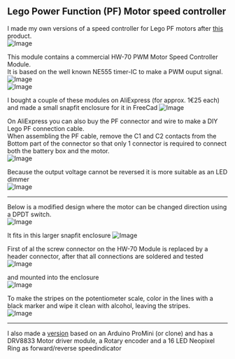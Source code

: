## Lego Power Function (PF) Motor speed controller

I made my own versions of a speed controller for Lego PF motors after [this](https://www.toypro.com/nl/product/54279/power-controller-voor-lego-power-functions?gad_source=1&gad_campaignid=11441466193&gclid=CjwKCAjwravBBhBjEiwAIr30VCxSRBgGp-f_SLISsrgKkRwWOlxM40EZKS2sQz4RLvHa6dNschsDmRoCfCwQAvD_BwE) product.  
![Image](https://github.com/user-attachments/assets/9e3d2e8a-b6cb-4a86-9446-e1507b8d6cdc)

This module contains a commercial HW-70 PWM Motor Speed Controller Module.  
It is based on the well known NE555 timer-IC to make a PWM ouput signal.  
![Image](https://github.com/user-attachments/assets/246a8842-75a4-48c1-bdcb-1572a66c688f)  
![Image](https://github.com/user-attachments/assets/144847cf-f2c6-4271-a5c8-456ed3b9b372)

I bought a couple of these modules on AliExpress (for approx. 1€25 each) and made a small snapfit enclosure for it in FreeCad 
![Image](https://github.com/user-attachments/assets/31759234-456d-4af7-8029-7ed63e5ab469)

On AliExpress you can also buy the PF connector and wire to make a DIY Lego PF connection cable.  
When assembling the PF cable, remove the C1 and C2 contacts from the Bottom part of the connector
so that only 1 connector is required to connect both the battery box and the motor.  
![Image](https://github.com/user-attachments/assets/0d40d8c7-a8f0-4172-9ac3-674145432b49)

Because the output voltage cannot be reversed it is more suitable as an LED dimmer  
![Image](https://github.com/user-attachments/assets/ed3f1727-a2c3-4208-9fcc-59caea6877c4)

___
Below is a modified design where the motor can be changed direction using a DPDT switch.  
![Image](https://github.com/user-attachments/assets/1e96dd7b-d2d6-4f70-9284-a41b421fc728)

It fits in this larger snapfit enclosure
![Image](https://github.com/user-attachments/assets/e7473693-421f-427c-b7ac-a56a24c6cb52)

First of al the screw connector on the HW-70 Module is replaced by a header connector, after that all connections are soldered and tested  
![Image](https://github.com/user-attachments/assets/82504dd4-9452-4436-aa28-c76d377cdb24)

and mounted into the enclosure  
![Image](https://github.com/user-attachments/assets/daf7bcd2-0a5a-4f4c-8ba2-4b5ef4e62d98)

To make the stripes on the potentiometer scale, color in the lines with a black marker and wipe it clean with alcohol, leaving the stripes.  
![Image](https://github.com/user-attachments/assets/ec54525e-5fb4-407b-928f-b9bb997c7182)

___
I also made a [version](https://github.com/rdalen/Lego_PF-Motor-SpeedController_Neopixel-version) based on an Arduino ProMini (or clone) and has a DRV8833 Motor driver module, a Rotary encoder and a 16 LED Neopixel Ring as forward/reverse speedindicator

